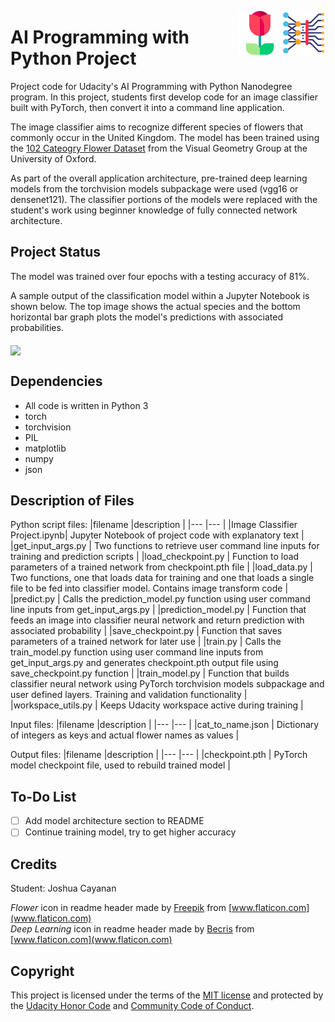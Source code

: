 <p float="left">
  <img src="https://github.com/joshuacayanan/aipnd-project/blob/master/assets/deep-learning.png" width="70" align="right"/> 
  <img src="https://github.com/joshuacayanan/aipnd-project/blob/master/assets/flower.png" width="70" align="right"/>
</p>

# AI Programming with Python Project
Project code for Udacity's AI Programming with Python Nanodegree program. In this project, students first develop code for an image classifier built with PyTorch, then convert it into a command line application.

The image classifier aims to recognize different species of flowers that commonly occur in the United Kingdom. The model has been trained using the [102 Cateogry Flower Dataset](http://www.robots.ox.ac.uk/~vgg/data/flowers/102/index.html) from the Visual Geometry Group at the University of Oxford. 

As part of the overall application architecture, pre-trained deep learning models from the torchvision models subpackage were used (vgg16 or densenet121). The classifier portions of the models were replaced with the student's work using beginner knowledge of fully connected network architecture. 

## Project Status
The model was trained over four epochs with a testing accuracy of 81%. 

A sample output of the classification model within a Jupyter Notebook is shown below. The top image shows the actual species and the bottom horizontal bar graph plots the model's predictions with associated probabilities.

<p float="left">
  <img src="https://github.com/joshuacayanan/aipnd-project/blob/master/assets/inference_example.png" width="300" align="middle"/>
</p>

## Dependencies
- All code is written in Python 3
- torch
- torchvision
- PIL
- matplotlib
- numpy
- json

## Description of Files
Python script files:
|filename     |description      |
|---          |---              |
|Image Classifier Project.ipynb| Jupyter Notebook of project code with explanatory text |
|get_input_args.py | Two functions to retrieve user command line inputs for training and prediction scripts |
|load_checkpoint.py | Function to load parameters of a trained network from checkpoint.pth file |
|load_data.py | Two functions, one that loads data for training and one that loads a single file to be fed into classifier model. Contains image transform code |
|predict.py | Calls the prediction_model.py function using user command line inputs from get_input_args.py |
|prediction_model.py | Function that feeds an image into classifier neural network and return prediction with associated probability |
|save_checkpoint.py | Function that saves parameters of a trained network for later use |
|train.py | Calls the train_model.py function using user command line inputs from get_input_args.py and generates checkpoint.pth output file using save_checkpoint.py function |
|train_model.py | Function that builds classifier neural network using PyTorch torchvision models subpackage and user defined layers. Training and validation functionality |
|workspace_utils.py | Keeps Udacity workspace active during training |

Input files:
|filename     |description      |
|---          |---              |
|cat_to_name.json | Dictionary of integers as keys and actual flower names as values |


Output files:
|filename     |description      |
|---          |---              |
|checkpoint.pth | PyTorch model checkpoint file, used to rebuild trained model |

## To-Do List
- [ ] Add model architecture section to README
- [ ] Continue training model, try to get higher accuracy

## Credits
Student: Joshua Cayanan
  
_Flower_ icon in readme header made by [Freepik](https://www.flaticon.com/free-icon/flower_2918004) from [www.flaticon.com](www.flaticon.com)  
_Deep Learning_ icon in readme header made by [Becris](https://www.flaticon.com/free-icon/deep-learning_2103787) from [www.flaticon.com](www.flaticon.com)

## Copyright
This project is licensed under the terms of the [MIT license](https://github.com/joshuacayanan/aipnd-project/blob/master/LICENSE) and protected by the [Udacity Honor Code](https://www.udacity.com/legal/en-us/honor-code) and [Community Code of Conduct](https://www.udacity.com/legal/en-us/honor-conduct).
